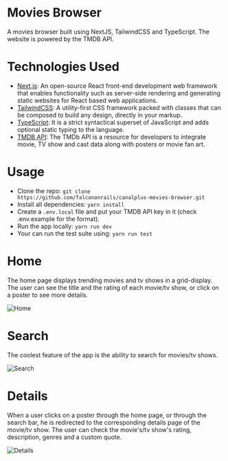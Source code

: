 # Movies Browser

A movies browser built using NextJS, TailwindCSS and TypeScript. The website is powered by the TMDB API.

# Technologies Used

- [Next.js](https://nextjs.org/): An open-source React front-end development web framework that enables functionality such as server-side rendering and generating static websites for React based web applications.
- [TailwindCSS](https://tailwindcss.com):  A utility-first CSS framework packed with classes that can be composed to build any design, directly in your markup.
- [TypeScript](https://www.typescriptlang.org/): It is a strict syntactical superset of JavaScript and adds optional static typing to the language.
- [TMDB API](https://developers.themoviedb.org/3/): The TMDb API is a resource for developers to integrate movie, TV show and cast data along with posters or movie fan art.

# Usage

- Clone the repo:  `git clone https://github.com/falcononrails/canalplus-movies-browser.git`
- Install all dependencies: `yarn install`
- Create a `.env.local` file and put your TMDB API key in it (check .env.example for the format).
- Run the app locally: `yarn run dev`
- Your can run the test suite using:  `yarn run test`

# Home

The home page displays trending movies and tv shows in a grid-display. The user can see the title and the rating of each movie/tv show, or click on a poster to see more details.

![Home](docs/home.png)

# Search

The coolest feature of the app is the ability to search for movies/tv shows.

![Search](docs/search.png)

# Details

When a user clicks on a poster through the home page, or through the search bar, he is redirected to the corresponding details page of the movie/tv show. The user can check the movie's/tv show's rating, description, genres and a custom quote.

![Details](docs/details.png)

